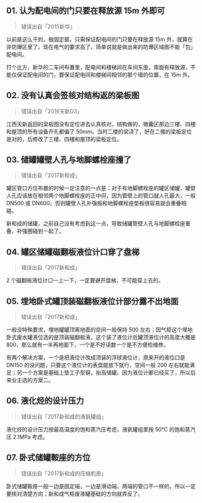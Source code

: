 ## 01. 认为配电间的门只要在释放源 15m 外即可
> 错误出自「2015新华」

以前是这么干的，做固定窗，只需保证配电间的门只要在释放源 15m 外，就算在非防爆区里了。现在电气的要求高了，简单说就是做出来的防爆区域图不能「包」配电间。

打个比方，新华的二车间布置里，配电间和楼梯间在车间东面，南面有释放源，不能仅保证配电间的门，要保证配电间和楼梯间相邻的那个墙的位置，在 15m 外。

## 02. 没有认真会签核对结构返的梁板图
> 错误出自「2016天新D3」

江西天新返回的梁板图没有定位进去认真核对，结构做的，微囊区那边三楼、四楼和屋顶的所有设备开孔都偏了 50mm。当时二楼的梁浇了，好在二楼的梁板定位是对的，后修改了三楼、四楼和屋顶的梁板定位。

## 03. 储罐罐壁人孔与地脚螺栓座撞了
> 错误出自「2017新和成」

罐区管口方位布置的时候一定注意的一点是：对于有地脚螺栓座的罐区储罐，罐壁人孔应该放在相邻两个地脚螺栓座的正中间，因为管壁上的管口就人孔最大，一般 DN500 或 DN600。否则罐壁人孔补强板和地脚螺栓座垫板很容易就会重叠相碰。

新和成的储罐，之前自己没有考虑到这一点，导致储罐管壁人孔与地脚螺栓座重叠，补强圈碰到一起了。

## 04. 罐区储罐磁翻板液位计口穿了盘梯
> 错误出自「2017新和成」

2 个磁翻板液位计口一上一下，一定要避开盘梯，不可能穿上去的。

## 05. 埋地卧式罐顶装磁翻板液位计部分露不出地面
> 错误出自「2017新和成」

一般没特殊要求，埋地罐罐顶离地面的空间一般保持 500 左右；因气柜这个埋地卧式废水罐液位选的是顶装磁翻板液，这个装了液位计后罐顶液位计的高度大概是 800，那么就有一半再地面下，一个是不好读数一个是不方便检维修。

有两个解决方案，一个是把液位计改成顶装的浮球液位计，原来开的液位口是 DN150 的没问题，只要这个液位计的表盘能放下就行，空间一般 200 左右就能满足；另一个方案是基础上垫工子型钢，抬高储罐。因为液位计都已经买了，所以后来业主选的方案二。

## 06. 液化烃的设计压力
> 错误出自「2017新和成的液氨罐组」

液化烃的设计压力按最高温度的饱和蒸汽压考虑，液氨罐组里按 50℃ 的饱和蒸汽压 2.1MPa 考虑。

## 07. 卧式储罐鞍座的方位
> 错误出自「2017新和成的压缩机房」

卧式储罐鞍座一般一边是固定端，一边是滑动端，两端的管口不一样的，所以一定要核对清楚方向；新和成气柜废液罐基础的方向就弄反了。








